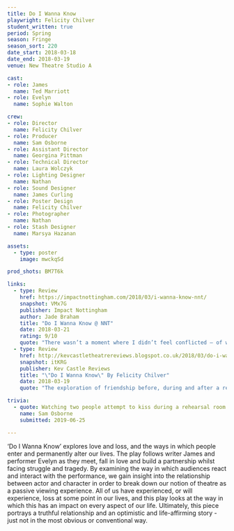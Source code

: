 ```yaml
---
title: Do I Wanna Know
playwright: Felicity Chilver
student_written: true
period: Spring
season: Fringe
season_sort: 220
date_start: 2018-03-18
date_end: 2018-03-19
venue: New Theatre Studio A

cast:
- role: James
  name: Ted Marriott
- role: Evelyn
  name: Sophie Walton

crew:
- role: Director
  name: Felicity Chilver
- role: Producer
  name: Sam Osborne
- role: Assistant Director
  name: Georgina Pittman
- role: Technical Director
  name: Laura Wolczyk
- role: Lighting Designer
  name: Nathan
- role: Sound Designer
  name: James Curling
- role: Poster Design
  name: Felicity Chilver
- role: Photographer
  name: Nathan
- role: Stash Designer
  name: Marsya Hazanan

assets:
  - type: poster
    image: mwckqSd

prod_shots: BM7T6k

links:
  - type: Review
    href: https://impactnottingham.com/2018/03/i-wanna-know-nnt/
    snapshot: VMx7G
    publisher: Impact Nottingham
    author: Jade Braham
    title: "Do I Wanna Know @ NNT"
    date: 2018-03-21
    rating: 9/10
    quote: "There wasn’t a moment where I didn’t feel conflicted – of wanting to laugh but also cry out in sympathy and solidarity. It was excellent and one of the best plays I’ve seen at NNT."
  - type: Review
    href: http://kevcastletheatrereviews.blogspot.co.uk/2018/03/do-i-wanna-know-by-felicity-chilver.html
    snapshot: itKRG
    publisher: Kev Castle Reviews
    title: "\"Do I Wanna Know\" By Felicity Chilver"
    date: 2018-03-19
    quote: "The exploration of friendship before, during and after a relationship, as well as the family relationships are beautifully highlighted, and the final scenes are quite emotional."

trivia:
  - quote: Watching two people attempt to kiss during a rehearsal room has never been so hilariously awkward. I like to think we worked through that for the performances!
    name: Sam Osborne
    submitted: 2019-06-25

---
```


‘Do I Wanna Know’ explores love and loss, and the ways in which people enter and permanently alter our lives.
The play follows writer James and performer Evelyn as they meet, fall in love and build a partnership whilst facing struggle and tragedy. By examining the way in which audiences react and interact with the performance, we gain insight into the relationship between actor and character in order to break down our notion of theatre as a passive viewing experience. All of us have experienced, or will experience, loss at some point in our lives, and this play looks at the way in which this has an impact on every aspect of our life. Ultimately, this piece portrays a truthful relationship and an optimistic and life-affirming story - just not in the most obvious or conventional way.

